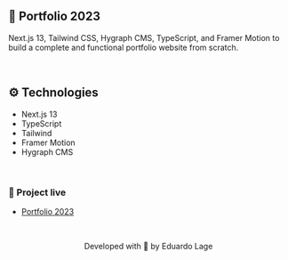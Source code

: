 ## 💚 Portfolio 2023

Next.js 13, Tailwind CSS, Hygraph CMS, TypeScript, and Framer Motion to build a complete and functional portfolio website from scratch.

&nbsp;

## ⚙️ Technologies

* Next.js 13
* TypeScript
* Tailwind
* Framer Motion
* Hygraph CMS

&nbsp;

### 🔗 Project live
* [Portfolio 2023](https://portfolio-eduardoslg.vercel.app/)

&nbsp;

<p align="center">Developed with 💙 by Eduardo Lage</p>
